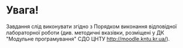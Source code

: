 ﻿# Увага!
Завдання слід виконувати згідно з Порядком виконання відповідної лабораторної роботи (див. методичні вказівки, розміщені у ДК "Модульне програмування" СДО ЦНТУ http://moodle.kntu.kr.ua/).

